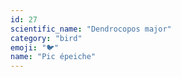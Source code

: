```yaml
---
id: 27
scientific_name: "Dendrocopos major"
category: "bird"
emoji: "🐦"
name: "Pic épeiche"
---
```

